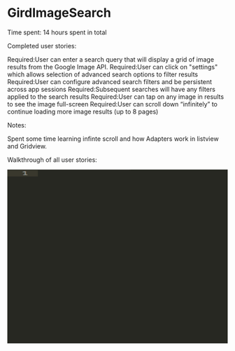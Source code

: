 GirdImageSearch
===============
Time spent: 14 hours spent in total

Completed user stories:

Required:User can enter a search query that will display a grid of image results from the Google Image API. 
Required:User can click on "settings" which allows selection of advanced search options to filter results
Required:User can configure advanced search filters and be persistent across app sessions
Required:Subsequent searches will have any filters applied to the search results
Required:User can tap on any image in results to see the image full-screen
Required:User can scroll down “infinitely” to continue loading more image results (up to 8 pages)

Notes:

Spent some time learning infinte scroll and how Adapters work in listview and Gridview.

Walkthrough of all user stories:

![Video Walkthrough](searchApp.gif)
